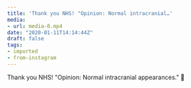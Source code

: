 ```yaml
---
title: 'Thank you NHS! "Opinion: Normal intracranial…'
media:
- url: media-0.mp4
date: "2020-01-11T14:14:44Z"
draft: false
tags:
- imported
- from-instagram
---
```

Thank you NHS! "Opinion: Normal intracranial appearances." 🧠

